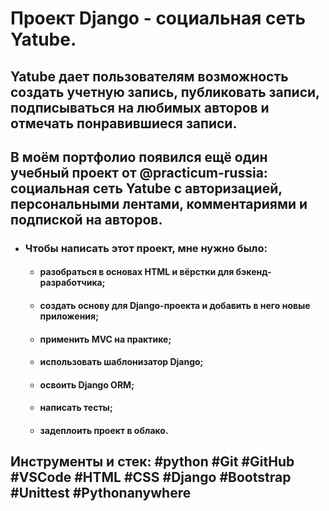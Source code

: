 #  Проект Django - социальная сеть Yatube.

## Yatube дает пользователям возможность создать учетную запись, публиковать записи, подписываться на любимых авторов и отмечать понравившиеся записи.

## В моём портфолио появился ещё один учебный проект от @practicum-russia: социальная сеть Yatube с авторизацией, персональными лентами, комментариями и подпиской на авторов.

- ### Чтобы написать этот проект, мне нужно было:

    - #### разобраться в основах HTML и вёрстки для бэкенд-разработчика;
    - #### создать основу для Django-проекта и добавить в него новые приложения;
    - #### применить MVC на практике;
    - #### использовать шаблонизатор Django;
    - #### освоить Django ORM;
    - #### написать тесты;
    - #### задеплоить проект в облако.
  
## Инструменты и стек: #python #Git #GitHub #VSCode #HTML #CSS #Django #Bootstrap #Unittest #Pythonanywhere
